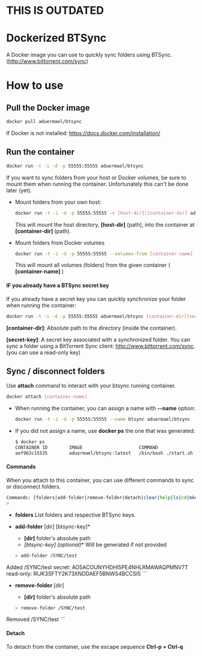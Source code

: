 THIS IS OUTDATED
================

Dockerized BTSync
=========

A Docker image you can use to quickly sync folders using BTSync. (http://www.bittorrent.com/sync)


# How to use

## Pull the Docker image

``` bash
docker pull aduermael/btsync
```

If Docker is not installed: https://docs.docker.com/installation/

## Run the container

``` bash
docker run -t -i -d -p 55555:55555 aduermael/btsync
```

If you want to sync folders from your host or Docker volumes, be sure to mount them when running the container. Unfortunately this can't be done later (yet).

- Mount folders from your own host: 

    ``` bash
    docker run -t -i -d -p 55555:55555 -v [host-dir]:[container-dir] aduermael/btsync
    ```
    This will mount the host directory, **[host-dir]** (path), into the container at **[container-dir]** (path).

- Mount folders from Docker volumes

    ``` bash
    docker run -t -i -d -p 55555:55555 --volumes-from [container-name] aduermael/btsync
    ```
    This will mount all volumes (folders) from the given container ( **[container-name]** )
    

#### IF you already have a BTSync secret key

If you already have a secret key you can quickly synchronize your folder when running the container:

``` bash
docker run -t -i -d -p 55555:55555 aduermael/btsync [container-dir][secret-key]
```

**[container-dir]**: Absolute path to the directory (inside the container).

**[secret-key]**: A secret key associated with a synchronized folder. You can sync a folder using a BitTorrent Sync client: http://www.bittorrent.com/sync. (you can use a read-only key)


## Sync / disconnect folders

Use **attach** command to interact with your btsync running container.

``` bash
docker attach [container-name]
```

- When running the container, you can assign a name with **--name** option:

    ``` bash
    docker run -t -i -d -p 55555:55555 --name btsync aduermael/btsync
    ```

- If you did not assign a name, use **docker ps** the one that was generated:

    ``` bash
    $ docker ps
    CONTAINER ID        IMAGE                     COMMAND                CREATED             STATUS              PORTS                      NAMES
    aef963c15535        aduermael/btsync:latest   /bin/bash ./start.sh   6 minutes ago       Up 6 minutes        0.0.0.0:55555->55555/tcp   btsync
    ```

#### Commands

When you attach to this container, you can use different commands to sync or disconnect folders.

``` bash
Commands: {folders|add-folder|remove-folder|detach|clear|help|ls|cd|mkdir|rm}
>
```

- **folders**
    List folders and respective BTSync keys.
    
- **add-folder** [dir] [btsync-key]*
    - **[dir]** folder's absolute path
    - **[btsync-key]* (optional)** Will be generated if not provided
    
    ``` bash
    > add-folder /SYNC/test
Added /SYNC/test
      secret: AO5ACOUNYHDHI5PE4NHLRMAWAQPMNV7T
      read-only: RIJK3SFTY2K73XNDDAEF5BNWS4BCCSI5
    ```
- **remove-folder** [dir]
    - **[dir]** folder's absolute path

    ``` bash
    > remove-folder /SYNC/test
Removed /SYNC/test
    ```

#### Detach

To detach from the container, use the escape sequence **Ctrl-p + Ctrl-q**
